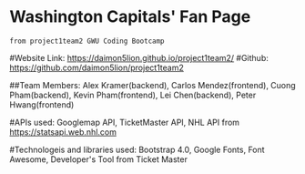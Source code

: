 # Washington Capitals' Fan Page

    from project1team2 GWU Coding Bootcamp

#Website Link:
https://daimon5lion.github.io/project1team2/
#Github:
https://github.com/daimon5lion/project1team2

##Team Members: Alex Kramer(backend), Carlos Mendez(frontend), Cuong Pham(backend), Kevin Pham(frontend), Lei Chen(backend), Peter Hwang(frontend)

#APIs used:
Googlemap API, TicketMaster API, NHL API from https://statsapi.web.nhl.com

#Technologeis and libraries used:
Bootstrap 4.0, Google Fonts, Font Awesome, Developer's Tool from Ticket Master

